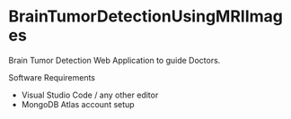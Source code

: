 # BrainTumorDetectionUsingMRIImages
Brain Tumor Detection Web Application to guide Doctors.

Software Requirements 
* Visual Studio Code / any other editor
* MongoDB Atlas account setup

